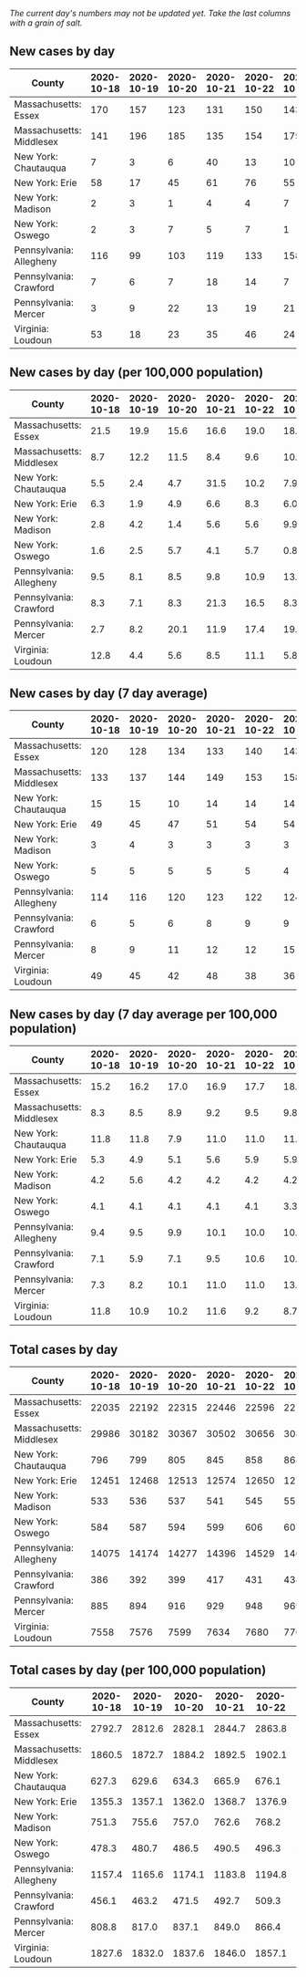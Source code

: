 _The current day's numbers may not be updated yet. Take the last columns with a grain of salt._
## New cases by day

| County | 2020-10-18 | 2020-10-19 | 2020-10-20 | 2020-10-21 | 2020-10-22 | 2020-10-23 | 2020-10-24 |
| --- | --- | --- | --- | --- | --- | --- | --- |
| Massachusetts: Essex | 170 | 157 | 123 | 131 | 150 | 143 |  |
| Massachusetts: Middlesex | 141 | 196 | 185 | 135 | 154 | 175 |  |
| New York: Chautauqua | 7 | 3 | 6 | 40 | 13 | 10 |  |
| New York: Erie | 58 | 17 | 45 | 61 | 76 | 55 |  |
| New York: Madison | 2 | 3 | 1 | 4 | 4 | 7 |  |
| New York: Oswego | 2 | 3 | 7 | 5 | 7 | 1 |  |
| Pennsylvania: Allegheny | 116 | 99 | 103 | 119 | 133 | 158 |  |
| Pennsylvania: Crawford | 7 | 6 | 7 | 18 | 14 | 7 |  |
| Pennsylvania: Mercer | 3 | 9 | 22 | 13 | 19 | 21 |  |
| Virginia: Loudoun | 53 | 18 | 23 | 35 | 46 | 24 |  |

## New cases by day (per 100,000 population)

| County | 2020-10-18 | 2020-10-19 | 2020-10-20 | 2020-10-21 | 2020-10-22 | 2020-10-23 | 2020-10-24 |
| --- | --- | --- | --- | --- | --- | --- | --- |
| Massachusetts: Essex | 21.5 | 19.9 | 15.6 | 16.6 | 19.0 | 18.1 |  |
| Massachusetts: Middlesex | 8.7 | 12.2 | 11.5 | 8.4 | 9.6 | 10.9 |  |
| New York: Chautauqua | 5.5 | 2.4 | 4.7 | 31.5 | 10.2 | 7.9 |  |
| New York: Erie | 6.3 | 1.9 | 4.9 | 6.6 | 8.3 | 6.0 |  |
| New York: Madison | 2.8 | 4.2 | 1.4 | 5.6 | 5.6 | 9.9 |  |
| New York: Oswego | 1.6 | 2.5 | 5.7 | 4.1 | 5.7 | 0.8 |  |
| Pennsylvania: Allegheny | 9.5 | 8.1 | 8.5 | 9.8 | 10.9 | 13.0 |  |
| Pennsylvania: Crawford | 8.3 | 7.1 | 8.3 | 21.3 | 16.5 | 8.3 |  |
| Pennsylvania: Mercer | 2.7 | 8.2 | 20.1 | 11.9 | 17.4 | 19.2 |  |
| Virginia: Loudoun | 12.8 | 4.4 | 5.6 | 8.5 | 11.1 | 5.8 |  |

## New cases by day (7 day average)

| County | 2020-10-18 | 2020-10-19 | 2020-10-20 | 2020-10-21 | 2020-10-22 | 2020-10-23 | 2020-10-24 |
| --- | --- | --- | --- | --- | --- | --- | --- |
| Massachusetts: Essex | 120 | 128 | 134 | 133 | 140 | 143 |  |
| Massachusetts: Middlesex | 133 | 137 | 144 | 149 | 153 | 158 |  |
| New York: Chautauqua | 15 | 15 | 10 | 14 | 14 | 14 |  |
| New York: Erie | 49 | 45 | 47 | 51 | 54 | 54 |  |
| New York: Madison | 3 | 4 | 3 | 3 | 3 | 3 |  |
| New York: Oswego | 5 | 5 | 5 | 5 | 5 | 4 |  |
| Pennsylvania: Allegheny | 114 | 116 | 120 | 123 | 122 | 124 |  |
| Pennsylvania: Crawford | 6 | 5 | 6 | 8 | 9 | 9 |  |
| Pennsylvania: Mercer | 8 | 9 | 11 | 12 | 12 | 15 |  |
| Virginia: Loudoun | 49 | 45 | 42 | 48 | 38 | 36 |  |

## New cases by day (7 day average per 100,000 population)

| County | 2020-10-18 | 2020-10-19 | 2020-10-20 | 2020-10-21 | 2020-10-22 | 2020-10-23 | 2020-10-24 |
| --- | --- | --- | --- | --- | --- | --- | --- |
| Massachusetts: Essex | 15.2 | 16.2 | 17.0 | 16.9 | 17.7 | 18.1 |  |
| Massachusetts: Middlesex | 8.3 | 8.5 | 8.9 | 9.2 | 9.5 | 9.8 |  |
| New York: Chautauqua | 11.8 | 11.8 | 7.9 | 11.0 | 11.0 | 11.0 |  |
| New York: Erie | 5.3 | 4.9 | 5.1 | 5.6 | 5.9 | 5.9 |  |
| New York: Madison | 4.2 | 5.6 | 4.2 | 4.2 | 4.2 | 4.2 |  |
| New York: Oswego | 4.1 | 4.1 | 4.1 | 4.1 | 4.1 | 3.3 |  |
| Pennsylvania: Allegheny | 9.4 | 9.5 | 9.9 | 10.1 | 10.0 | 10.2 |  |
| Pennsylvania: Crawford | 7.1 | 5.9 | 7.1 | 9.5 | 10.6 | 10.6 |  |
| Pennsylvania: Mercer | 7.3 | 8.2 | 10.1 | 11.0 | 11.0 | 13.7 |  |
| Virginia: Loudoun | 11.8 | 10.9 | 10.2 | 11.6 | 9.2 | 8.7 |  |

## Total cases by day

| County | 2020-10-18 | 2020-10-19 | 2020-10-20 | 2020-10-21 | 2020-10-22 | 2020-10-23 | 2020-10-24 |
| --- | --- | --- | --- | --- | --- | --- | --- |
| Massachusetts: Essex | 22035 | 22192 | 22315 | 22446 | 22596 | 22739 |  |
| Massachusetts: Middlesex | 29986 | 30182 | 30367 | 30502 | 30656 | 30831 |  |
| New York: Chautauqua | 796 | 799 | 805 | 845 | 858 | 868 |  |
| New York: Erie | 12451 | 12468 | 12513 | 12574 | 12650 | 12705 |  |
| New York: Madison | 533 | 536 | 537 | 541 | 545 | 552 |  |
| New York: Oswego | 584 | 587 | 594 | 599 | 606 | 607 |  |
| Pennsylvania: Allegheny | 14075 | 14174 | 14277 | 14396 | 14529 | 14687 |  |
| Pennsylvania: Crawford | 386 | 392 | 399 | 417 | 431 | 438 |  |
| Pennsylvania: Mercer | 885 | 894 | 916 | 929 | 948 | 969 |  |
| Virginia: Loudoun | 7558 | 7576 | 7599 | 7634 | 7680 | 7704 |  |

## Total cases by day (per 100,000 population)

| County | 2020-10-18 | 2020-10-19 | 2020-10-20 | 2020-10-21 | 2020-10-22 | 2020-10-23 | 2020-10-24 |
| --- | --- | --- | --- | --- | --- | --- | --- |
| Massachusetts: Essex | 2792.7 | 2812.6 | 2828.1 | 2844.7 | 2863.8 | 2881.9 |  |
| Massachusetts: Middlesex | 1860.5 | 1872.7 | 1884.2 | 1892.5 | 1902.1 | 1913.0 |  |
| New York: Chautauqua | 627.3 | 629.6 | 634.3 | 665.9 | 676.1 | 684.0 |  |
| New York: Erie | 1355.3 | 1357.1 | 1362.0 | 1368.7 | 1376.9 | 1382.9 |  |
| New York: Madison | 751.3 | 755.6 | 757.0 | 762.6 | 768.2 | 778.1 |  |
| New York: Oswego | 478.3 | 480.7 | 486.5 | 490.5 | 496.3 | 497.1 |  |
| Pennsylvania: Allegheny | 1157.4 | 1165.6 | 1174.1 | 1183.8 | 1194.8 | 1207.8 |  |
| Pennsylvania: Crawford | 456.1 | 463.2 | 471.5 | 492.7 | 509.3 | 517.6 |  |
| Pennsylvania: Mercer | 808.8 | 817.0 | 837.1 | 849.0 | 866.4 | 885.5 |  |
| Virginia: Loudoun | 1827.6 | 1832.0 | 1837.6 | 1846.0 | 1857.1 | 1862.9 |  |
